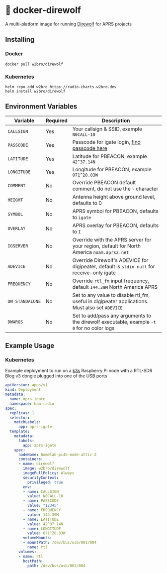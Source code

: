 # 📡 docker-direwolf
A multi-platform image for running [Direwolf] for APRS projects

## Installing
### Docker
`docker pull w2bro/direwolf`

### Kubernetes
```shell
helm repo add w2bro https://radio-charts.w2bro.dev
helm install w2bro/direwolf
```

## Environment Variables

| Variable    | Required | Description |
|-------------|-----------|-------------|
| `CALLSIGN`  | Yes | Your callsign & SSID, example `N0CALL-10` |
| `PASSCODE`  | Yes | Passcode for igate login, [find passcode here] |
| `LATITUDE`  | Yes | Latitude for PBEACON, example `42^37.14N` |
| `LONGITUDE` | Yes | Longitude for PBEACON, example `071^20.83W` |
| `COMMENT`   | No  | Override PBEACON default comment, do not use the `~` character |
| `HEIGHT`    | No  | Antenna height above ground level, defaults to 0 |
| `SYMBOL`    | No  | APRS symbol for PBEACON, defaults to `igate` |
| `OVERLAY`   | No  | APRS overlay for PBEACON, defaults to `I` |
| `IGSERVER`  | No  | Override with the APRS server for your region, default for North America `noam.aprs2.net` |
| `ADEVICE`   | No  | Override Direwolf's ADEVICE for digipeater, default is `stdin null` for receive-only igate |
| `FREQUENCY` | No  | Override `rtl_fm` input frequency, default `144.39M` North America APRS |
| `DW_STANDALONE` | No | Set to any value to disable rtl_fm, useful in digipeater applications. Must also set `ADEVICE` |
| `DWARGS` | No | Set to add/pass any arguments to the direwolf executable, example `-t 0` for no color logs |

## Example Usage

### Kubernetes
Example deployment to run on a [k3s] Raspberry Pi node with a RTL-SDR Blog v3 dongle plugged into one of the USB ports

```yaml
apiVersion: apps/v1
kind: Deployment
metadata:
  name: aprs-igate
  namespace: ham-radio
spec:
  replicas: 1
  selector:
    matchLabels:
      app: aprs-igate
  template:
    metadata:
      labels:
        app: aprs-igate
    spec:
      nodeName: homelab-pi4b-node-attic-2
      containers:
      - name: direwolf
        image: w2bro/direwolf
        imagePullPolicy: Always
        securityContext:
          privileged: true
        env:
        - name: CALLSIGN
          value: N0CALL-10
        - name: PASSCODE
          value: "12345"
        - name: FREQUENCY
          value: 144.39M
        - name: LATITUDE
          value: 42^37.14N
        - name: LONGITUDE
          value: 071^20.83W
        volumeMounts:
        - mountPath: /dev/bus/usb/001/004
          name: rtl
      volumes:
      - name: rtl
        hostPath:
          path: /dev/bus/usb/001/004
```
[Direwolf]: https://github.com/wb2osz/direwolf
[find passcode here]: https://w2b.ro/tools/aprs-passcode/
[k3s]: https://k3s.io
